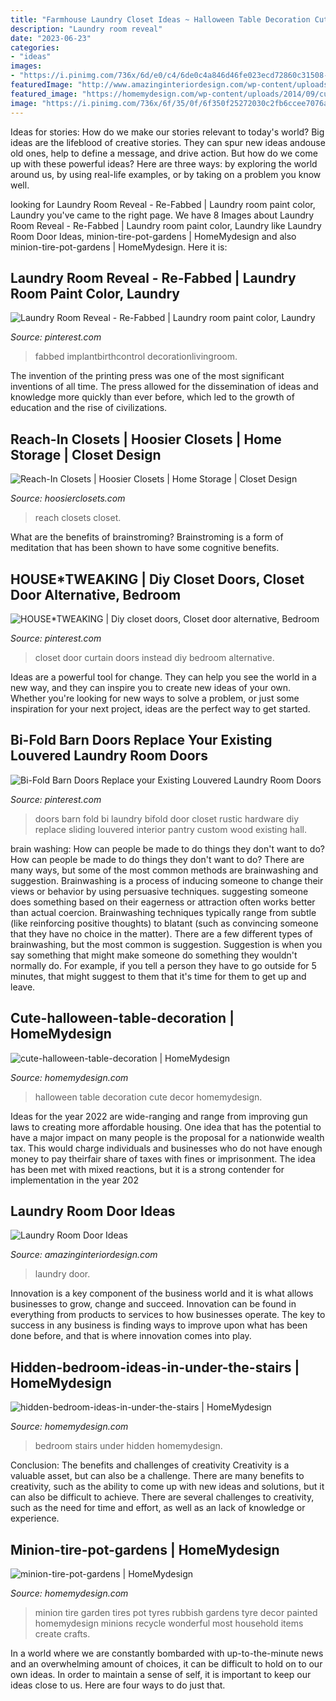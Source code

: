 ```yaml
---
title: "Farmhouse Laundry Closet Ideas ~ Halloween Table Decoration Cute Decor Homemydesign"
description: "Laundry room reveal"
date: "2023-06-23"
categories:
- "ideas"
images:
- "https://i.pinimg.com/736x/6d/e0/c4/6de0c4a846d46fe023ecd72860c31508--laundry-room-doors-laundry-room-organization.jpg"
featuredImage: "http://www.amazinginteriordesign.com/wp-content/uploads/2020/09/fi-15.jpg"
featured_image: "https://homemydesign.com/wp-content/uploads/2014/09/cute-halloween-table-decoration.jpg"
image: "https://i.pinimg.com/736x/6f/35/0f/6f350f25272030c2fb6ccee7076ac055.jpg"
---
```



Ideas for stories: How do we make our stories relevant to today's world?
Big ideas are the lifeblood of creative stories. They can spur new ideas andouse old ones, help to define a message, and drive action. But how do we come up with these powerful ideas? Here are three ways: by exploring the world around us, by using real-life examples, or by taking on a problem you know well.

	

		
looking for Laundry Room Reveal - Re-Fabbed | Laundry room paint color, Laundry you've came to the right page. We have 8 Images about Laundry Room Reveal - Re-Fabbed | Laundry room paint color, Laundry like Laundry Room Door Ideas, minion-tire-pot-gardens | HomeMydesign and also minion-tire-pot-gardens | HomeMydesign. Here it is:
		
    
## Laundry Room Reveal - Re-Fabbed | Laundry Room Paint Color, Laundry

<img loading=lazy src="https://i.pinimg.com/736x/6f/35/0f/6f350f25272030c2fb6ccee7076ac055.jpg" onerror="this.onerror=null;this.src='https://tse3.mm.bing.net/th?id=OIP.XIIow_cWaqc-xtGFnKVHOwHaJ3&amp;pid=15.1';" alt="Laundry Room Reveal - Re-Fabbed | Laundry room paint color, Laundry">

_Source: pinterest.com_

>fabbed implantbirthcontrol decorationlivingroom. 

	

The invention of the printing press was one of the most significant inventions of all time. The press allowed for the dissemination of ideas and knowledge more quickly than ever before, which led to the growth of education and the rise of civilizations.

    
## Reach-In Closets | Hoosier Closets | Home Storage | Closet Design

<img loading=lazy src="https://hoosierclosets.com/wp-content/uploads/2018/07/Closets_Reach-In_White-with-drawers-floor-standing.jpg" onerror="this.onerror=null;this.src='https://tse1.mm.bing.net/th?id=OIP.JRgYtzyctDj_-tmUQabigQHaJ4&amp;pid=15.1';" alt="Reach-In Closets | Hoosier Closets | Home Storage | Closet Design">

_Source: hoosierclosets.com_

>reach closets closet. 

	

What are the benefits of brainstroming?
Brainstroming is a form of meditation that has been shown to have some cognitive benefits.

    
## HOUSE*TWEAKING | Diy Closet Doors, Closet Door Alternative, Bedroom

<img loading=lazy src="https://i.pinimg.com/736x/ef/6e/64/ef6e649cd82b05cf842f41bbde931d8c--curtain-instead-of-closet-door-curtain-closet-door-ideas.jpg" onerror="this.onerror=null;this.src='https://tse4.mm.bing.net/th?id=OIP.KQ8WHdPeZUlkS6n-iKmczwHaLH&amp;pid=15.1';" alt="HOUSE*TWEAKING | Diy closet doors, Closet door alternative, Bedroom">

_Source: pinterest.com_

>closet door curtain doors instead diy bedroom alternative. 

	

Ideas are a powerful tool for change. They can help you see the world in a new way, and they can inspire you to create new ideas of your own. Whether you're looking for new ways to solve a problem, or just some inspiration for your next project, ideas are the perfect way to get started.

    
## Bi-Fold Barn Doors Replace Your Existing Louvered Laundry Room Doors

<img loading=lazy src="https://i.pinimg.com/736x/6d/e0/c4/6de0c4a846d46fe023ecd72860c31508--laundry-room-doors-laundry-room-organization.jpg" onerror="this.onerror=null;this.src='https://tse2.mm.bing.net/th?id=OIP.0rQxxfnKjO0ah1-lQX6xLgHaJ3&amp;pid=15.1';" alt="Bi-Fold Barn Doors Replace your Existing Louvered Laundry Room Doors">

_Source: pinterest.com_

>doors barn fold bi laundry bifold door closet rustic hardware diy replace sliding louvered interior pantry custom wood existing hall. 

	

brain washing: How can people be made to do things they don't want to do?
How can people be made to do things they don't want to do? There are many ways, but some of the most common methods are brainwashing and suggestion. Brainwashing is a process of inducing someone to change their views or behavior by using persuasive techniques. suggesting someone does something based on their eagerness or attraction often works better than actual coercion. Brainwashing techniques typically range from subtle (like reinforcing positive thoughts) to blatant (such as convincing someone that they have no choice in the matter). 
There are a few different types of brainwashing, but the most common is suggestion. Suggestion is when you say something that might make someone do something they wouldn't normally do. For example, if you tell a person they have to go outside for 5 minutes, that might suggest to them that it's time for them to get up and leave.

    
## Cute-halloween-table-decoration | HomeMydesign

<img loading=lazy src="https://homemydesign.com/wp-content/uploads/2014/09/cute-halloween-table-decoration.jpg" onerror="this.onerror=null;this.src='https://tse4.mm.bing.net/th?id=OIP.U9JnstAdKsqcaKYGXsNmzwHaLG&amp;pid=15.1';" alt="cute-halloween-table-decoration | HomeMydesign">

_Source: homemydesign.com_

>halloween table decoration cute decor homemydesign. 

	

Ideas for the year 2022 are wide-ranging and range from improving gun laws to creating more affordable housing. One idea that has the potential to have a major impact on many people is the proposal for a nationwide wealth tax. This would charge individuals and businesses who do not have enough money to pay theirfair share of taxes with fines or imprisonment. The idea has been met with mixed reactions, but it is a strong contender for implementation in the year 202
    
## Laundry Room Door Ideas

<img loading=lazy src="http://www.amazinginteriordesign.com/wp-content/uploads/2020/09/fi-15.jpg" onerror="this.onerror=null;this.src='https://tse1.mm.bing.net/th?id=OIP.627nzJdI5YKh-4CZHENJUgHaJ4&amp;pid=15.1';" alt="Laundry Room Door Ideas">

_Source: amazinginteriordesign.com_

>laundry door. 

	

Innovation is a key component of the business world and it is what allows businesses to grow, change and succeed. Innovation can be found in everything from products to services to how businesses operate. The key to success in any business is finding ways to improve upon what has been done before, and that is where innovation comes into play.

    
## Hidden-bedroom-ideas-in-under-the-stairs | HomeMydesign

<img loading=lazy src="https://homemydesign.com/wp-content/uploads/2019/11/hidden-bedroom-ideas-in-under-the-stairs.jpg" onerror="this.onerror=null;this.src='https://tse3.mm.bing.net/th?id=OIP.Rg_IE3JFTDpw60LHLICSnAHaLH&amp;pid=15.1';" alt="hidden-bedroom-ideas-in-under-the-stairs | HomeMydesign">

_Source: homemydesign.com_

>bedroom stairs under hidden homemydesign. 

	

Conclusion: The benefits and challenges of creativity
Creativity is a valuable asset, but can also be a challenge. There are many benefits to creativity, such as the ability to come up with new ideas and solutions, but it can also be difficult to achieve. There are several challenges to creativity, such as the need for time and effort, as well as an lack of knowledge or experience.

    
## Minion-tire-pot-gardens | HomeMydesign

<img loading=lazy src="https://homemydesign.com/wp-content/uploads/2015/08/minion-tire-pot-gardens.jpg" onerror="this.onerror=null;this.src='https://tse1.mm.bing.net/th?id=OIP.oV_yWJ4C2wM6u-dbU_hJ3wHaK0&amp;pid=15.1';" alt="minion-tire-pot-gardens | HomeMydesign">

_Source: homemydesign.com_

>minion tire garden tires pot tyres rubbish gardens tyre decor painted homemydesign minions recycle wonderful most household items create crafts. 

	

In a world where we are constantly bombarded with up-to-the-minute news and an overwhelming amount of choices, it can be difficult to hold on to our own ideas. In order to maintain a sense of self, it is important to keep our ideas close to us. Here are four ways to do just that.

